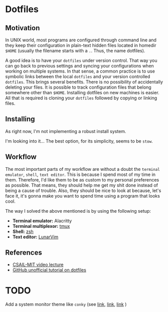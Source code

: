 # Dotfiles

## Motivation

In UNIX world, most programs are configured through command line and they keep 
their configuration in plain-text hidden files located in homedir `$HOME` 
(usually the filename starts with a `.`. Thus, the name dotfiles). 

A good idea is to have your `dotfiles` under version control. That way you can 
go back to previous settings and syncing your configurations when working on 
multiple systems. In that sense, a common practice is to use symbolic links 
between the local `dotfiles` and your version controlled `dotfiles`. This 
brings several benefits. There is no possibility of accidentally deleting your 
files. It is possible to track configuration files that belong somewhere other 
than `$HOME`. Installing dotfiles on new machines is easier. All that is 
required is cloning your `dotfiles` followed by copying or linking files. 

## Installing 

As right now, I'm not implementing a robust install system. 

I'm looking into it...
The best option, for its simplicity, seems to be `stow`.

## Workflow

The most important parts of my workflow are without a doubt the 
`terminal emulator`, `shell`, `text editor`. This is because I spend most of my 
time in them. Therefore, I'd like them to be as custom to my personal preferences 
as possible. That means, they should help me get my shit done instead of being 
a cause of trouble. Also, they should be nice to look at because, let's face it,
it's gonna make you want to spend time using a program that looks cool.

The way I solved the above mentioned is by using the following setup:

- **Terminal emulator:** Alacritty
- **Terminal multiplexor:** [tmux](.tmux/README.md)
- **Shell:** [zsh](./zsh/README.md)
- **Text editor:** [LunarVim](./lvim/README.md)

## References 

- [CSAIL-MIT video lecture](https://www.youtube.com/watch?v=YSZBWWJw3mI)
- [GitHub unofficial tutorial on dotfiles](http://dotfiles.github.io/tutorials/)

# TODO 

Add a system monitor theme like `conky` (see 
[link](https://github.com/brndnmtthws/conky),
[link](https://github.com/philer/polycore), 
[link](https://www.gnome-look.org/browse?cat=124&ord=latest)
)
